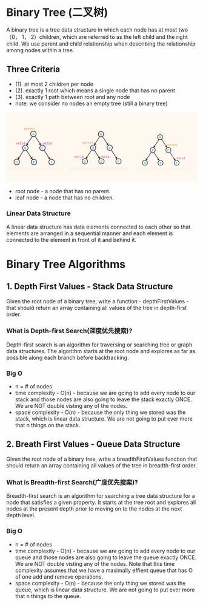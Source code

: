 # Binary Tree (二叉树)
A binary tree is a tree data structure in which each node has at most two （0， 1， 2）children, which are referred to as the left child and the right child. We use parent and child relationship when describing the relationship among nodes within a tree. 

## Three Criteria  
- (1). at most 2 children per node
- (2). exactly 1 root which means a single node that has no parent
- (3). exactly 1 path between root and any node
- note: we consider no nodes an empty tree (still a binary tree)

<img src="./binary tree.jpg" alt="parent and child relationship" />

* root node - a node that has no parent.
* leaf node - a node that has no children.

### Linear Data Structure
A linear data structure has data elements connected to each other so that elements are arranged in a sequential manner and each element is connected to the element in front of it and behind it.


# Binary Tree Algorithms
## 1. Depth First Values - Stack Data Structure
Given the root node of a binary tree, write a function - depthFirstValues - that should return an array containing all values of the tree in depth-first order.

### What is Depth-first Search(深度优先搜索)?
Depth-first search is an algorithm for traversing or searching tree or graph data structures. The algorithm starts at the root node and explores as far as possible along each branch before backtracking.

### Big O
* n = # of nodes
* time complexity - O(n) - because we are going to add every node to our stack and those nodes are also going to leave the stack exactly ONCE. We are NOT double visting any of the nodes.
* space complexity - O(n) - because the only thing we stored was the stack, which is linear data structure. We are not going to put ever more that n things on the stack. 

## 2. Breath First Values - Queue Data Structure
Given the root node of a binary tree, write a breadthFirstValues function that should return an array containing all values of the tree in breadth-first order.

### What is Breadth-first Search(广度优先搜索)?
Breadth-first search is an algorithm for searching a tree data structure for a node that satisfies a given property. It starts at the tree root and explores all nodes at the present depth prior to moving on to the nodes at the next depth level. 

### Big O
* n = # of nodes
* time complexity - O(n) - because we are going to add every node to our queue and those nodes are also going to leave the queue exactly ONCE. We are NOT double visting any of the nodes. Note that this time complexity assumes that we have a maximally effient queue that has O of one add and remove operations.
* space complexity - O(n) - because the only thing we stored was the queue, which is linear data structure. We are not going to put ever more that n things to the queue. 
